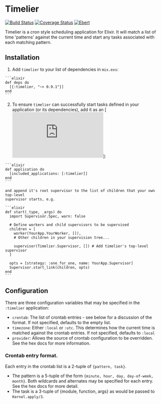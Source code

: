 # Timelier

[![Build Status](https://travis-ci.org/ausimian/timelier.svg?branch=master)](https://travis-ci.org/ausimian/timelier) [![Coverage Status](https://coveralls.io/repos/github/ausimian/timelier/badge.svg?branch=master)](https://coveralls.io/github/ausimian/timelier?branch=master) [![Ebert](https://ebertapp.io/github/ausimian/timelier.svg)](https://ebertapp.io/github/ausimian/timelier)

Timelier is a _cron_ style scheduling application for Elixir. It will match a list of time
'patterns' against the current time and start any tasks associated with each matching pattern.

## Installation

  1. Add `timelier` to your list of dependencies in `mix.exs`:

    ```elixir
    def deps do
      [{:timelier, "~> 0.9.1"}]
    end
    ```

  2. To ensure `timelier` can successfully start tasks defined in your application (or
     its dependencies), add it as an [![included application](http://erlang.org/doc/design_principles/included_applications.html)]:

    ```elixir
    def application do
      [included_applications: [:timelier]]
    end
    ```
    
    and append it's root supervisor to the list of children that your own top-level
    supervisor starts, e.g.
    
    ```elixir
    def start(_type, _args) do
      import Supervisor.Spec, warn: false

      # Define workers and child supervisors to be supervised
      children = [
        worker(YourApp.YourWorker, []),
        # Other children in your supervision tree...

        supervisor(Timelier.Supervisor, []) # Add timelier's top-level supervisor
      ]

      opts = [strategy: :one_for_one, name: YourApp.Supervisor]
      Supervisor.start_link(children, opts)
    end
    ```
    
## Configuration

There are three configuration variables that may be specified in the `:timelier` application:

  * `crontab`: The list of crontab entries - see below for a discussion of the format. If not
      specified, defaults to the empty list.
  * `timezone`: Either `:local` or `:utc`. This determines how the current time
     is matched against the crontab entries. If not specified, defaults to `:local`
  * `provider`: Allows the source of crontab configuration to be overridden. See the hex docs
     for more information.

### Crontab entry format.

Each entry in the crontab list is a 2-tuple of `{pattern, task}`.

  * The pattern is a 5-tuple of the form `{minute, hour, day, day-of-week, month}`. Both wildcards
    and alternates may be specified for each entry. See the hex docs for more detail.
  * The task is a 3-tuple of {module, function, args} as would be passed to `Kernel.apply/3`.
